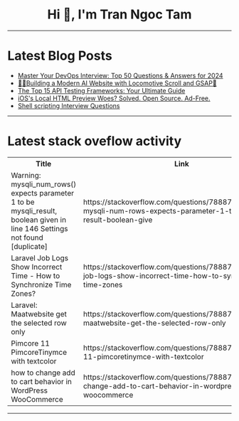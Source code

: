 <h1 align="center">Hi 👋, I'm Tran Ngoc Tam</h1>

---

# Latest Blog Posts 
<!-- BLOG-POST-LIST:START -->
- [Master Your DevOps Interview: Top 50 Questions &amp; Answers for 2024](https://dev.to/dareyio/master-your-devops-interview-top-50-questions-answers-for-2024-1ng0)
- [🧜‍♂️Building a Modern AI Website with Locomotive Scroll and GSAP🫠](https://dev.to/uicraft_by_pratik/building-a-modern-ai-website-with-locomotive-scroll-and-gsap-10il)
- [The Top 15 API Testing Frameworks: Your Ultimate Guide](https://dev.to/apilover/the-top-15-api-testing-frameworks-your-ultimate-guide-27ok)
- [iOS&#39;s Local HTML Preview Woes? Solved. Open Source. Ad-Free.](https://dev.to/aimarkdown/ioss-local-html-preview-woes-solved-open-source-ad-free-2430)
- [Shell scripting Interview Questions](https://dev.to/pratik_nalawade/shell-scripting-interview-questions-16ff)
<!-- BLOG-POST-LIST:END -->

---

# Latest stack oveflow activity
<table>
  <tr><th>Title</th><th>Link</th></tr>
  <!-- STACKOVERFLOW:START --><tr><td>Warning: mysqli_num_rows&lpar;&rpar; expects parameter 1 to be mysqli_result, boolean given in line 146 Settings not found [duplicate]</td><td>https://stackoverflow.com/questions/78887365/warning-mysqli-num-rows-expects-parameter-1-to-be-mysqli-result-boolean-give</td></tr><tr><td>Laravel Job Logs Show Incorrect Time - How to Synchronize Time Zones?</td><td>https://stackoverflow.com/questions/78887360/laravel-job-logs-show-incorrect-time-how-to-synchronize-time-zones</td></tr><tr><td>Laravel: Maatwebsite get the selected row only</td><td>https://stackoverflow.com/questions/78887303/laravel-maatwebsite-get-the-selected-row-only</td></tr><tr><td>Pimcore 11 PimcoreTinymce with textcolor</td><td>https://stackoverflow.com/questions/78887243/pimcore-11-pimcoretinymce-with-textcolor</td></tr><tr><td>how to change add to cart behavior in WordPress WooCommerce</td><td>https://stackoverflow.com/questions/78887170/how-to-change-add-to-cart-behavior-in-wordpress-woocommerce</td></tr><!-- STACKOVERFLOW:END -->
</table>

---


